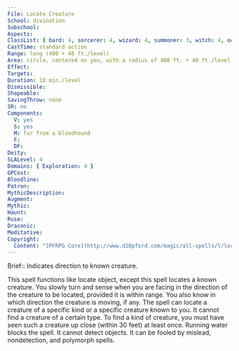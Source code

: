 ```yaml
---
File: Locate Creature
School: divination
Subschool: 
Aspects: 
ClassList: { bard: 4, sorcerer: 4, wizard: 4, summoner: 3, witch: 4, occultist: 4, psychic: 4, mesmerist: 4, spiritualist: 4, unchained summoner: 4, medium: 3 }
CastTime: standard action
Range: long (400 + 40 ft./level)
Area: circle, centered on you, with a radius of 400 ft. + 40 ft./level
Effect: 
Targets: 
Duration: 10 min./level
Dismissible: 
Shapeable: 
SavingThrow: none
SR: no
Components:
  V: yes
  S: yes
  M: fur from a bloodhound
  F: 
  DF: 
Deity: 
SLALevel: 4
Domains: { Exploration: 4 }
GPCost: 
Bloodline: 
Patron: 
MythicDescription: 
Augment: 
Mythic: 
Haunt: 
Ruse: 
Draconic: 
Meditative: 
Copyright:
  Content: "[PFRPG Core](http://www.d20pfsrd.com/magic/all-spells/l/locate-creature)"
---
```

Brief:: Indicates direction to known creature.

This spell functions like locate object, except this spell locates a known creature. You slowly turn and sense when you are facing in the direction of the creature to be located, provided it is within range. You also know in which direction the creature is moving, if any.  The spell can locate a creature of a specific kind or a specific creature known to you. It cannot find a creature of a certain type. To find a kind of creature, you must have seen such a creature up close (within 30 feet) at least once.  Running water blocks the spell. It cannot detect objects. It can be fooled by mislead, nondetection, and polymorph spells.
